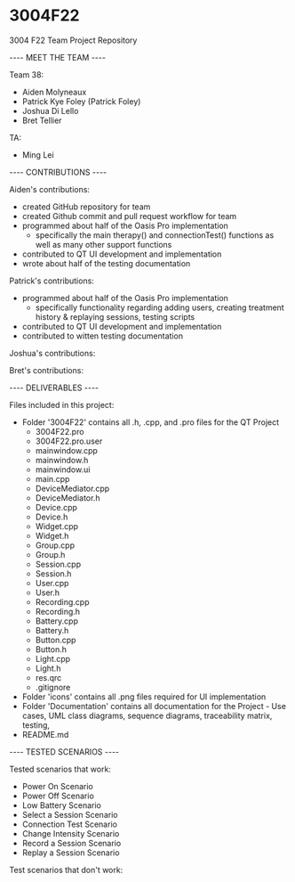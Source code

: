 # 3004F22
3004 F22 Team Project Repository

---- MEET THE TEAM ----

Team 38:
- Aiden Molyneaux
- Patrick Kye Foley (Patrick Foley)
- Joshua Di Lello
- Bret Tellier

TA:
- Ming Lei

---- CONTRIBUTIONS ----

Aiden's contributions:
- created GitHub repository for team
- created Github commit and pull request workflow for team
- programmed about half of the Oasis Pro implementation
  - specifically the main therapy() and connectionTest() functions as well as many other support functions
- contributed to QT UI development and implementation
- wrote about half of the testing documentation

Patrick's contributions:
- programmed about half of the Oasis Pro implementation
  - specifically functionality regarding adding users, creating treatment history & replaying sessions, testing scripts
- contributed to QT UI development and implementation
- contributed to witten testing documentation

Joshua's contributions:


Bret's contributions:


---- DELIVERABLES ----

Files included in this project:
- Folder '3004F22' contains all .h, .cpp, and .pro files for the QT Project
  - 3004F22.pro
  - 3004F22.pro.user
  - mainwindow.cpp
  - mainwindow.h
  - mainwindow.ui
  - main.cpp
  - DeviceMediator.cpp
  - DeviceMediator.h
  - Device.cpp
  - Device.h
  - Widget.cpp
  - Widget.h
  - Group.cpp
  - Group.h
  - Session.cpp
  - Session.h
  - User.cpp
  - User.h
  - Recording.cpp
  - Recording.h
  - Battery.cpp
  - Battery.h
  - Button.cpp
  - Button.h
  - Light.cpp
  - Light.h
  - res.qrc
  - .gitignore
- Folder 'icons' contains all .png files required for UI implementation
- Folder 'Documentation' contains all documentation for the Project - Use cases, UML class diagrams, sequence diagrams, traceability matrix, testing, 
- README.md
  

---- TESTED SCENARIOS ----

Tested scenarios that work:
- Power On Scenario
- Power Off Scenario
- Low Battery Scenario
- Select a Session Scenario
- Connection Test Scenario
- Change Intensity Scenario
- Record a Session Scenario
- Replay a Session Scenario

Test scenarios that don't work:
